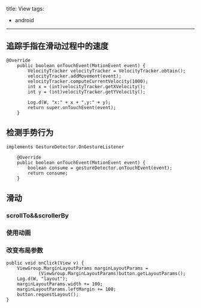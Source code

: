 title: View
tags:
- android
 
---
## 追踪手指在滑动过程中的速度
	@Override
	    public boolean onTouchEvent(MotionEvent event) {
	        VelocityTracker velocityTracker = VelocityTracker.obtain();
	        velocityTracker.addMovement(event);
	        velocityTracker.computeCurrentVelocity(1000);
	        int x = (int)velocityTracker.getXVelocity();
	        int y = (int)velocityTracker.getYVelocity();
	
	        Log.d(W, "x:" + x + ",y:" + y);
	        return super.onTouchEvent(event);
	    }

## 检测手势行为

	implements GestureDetector.OnGestureListener

		@Override
	    public boolean onTouchEvent(MotionEvent event) {	
	        boolean consume = gestureDetector.onTouchEvent(event);
	        return consume;
	    }
## 滑动
### scrollTo&&scrollerBy
### 使用动画
### 改变布局参数


    public void onClick(View v) {
        ViewGroup.MarginLayoutParams marginLayoutParams =
                (ViewGroup.MarginLayoutParams)button.getLayoutParams();
        Log.d(W, "layout");
        marginLayoutParams.width += 100;
        marginLayoutParams.leftMargin += 100;
        button.requestLayout();
    }